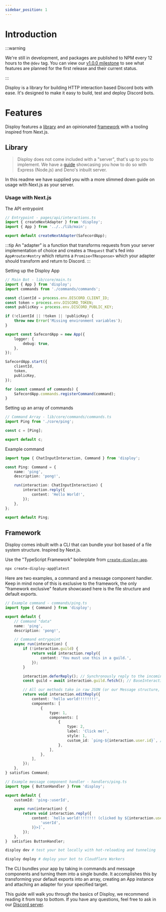 ```yaml
---
sidebar_position: 1
---
```


# Introduction

:::warning

We're still in development, and packages are published to NPM every 12 hours to the `@dev` tag. You can view our [v1.0.0 milestone](https://github.com/Disploy/disploy/milestone/1) to see what features are planned for the first release and their current status.

:::

Disploy is a library for building HTTP interaction based Discord bots with ease. It's designed to make it easy to build, test and deploy Discord bots.

# Features

Disploy features a [library](#library) and an opinionated [framework](#framework) with a tooling inspired from Next.js.

## Library

> Disploy does not come included with a "server", that's up to you to implement. We have a [guide](/docs/Reference/framework-less) showcasing you how to do so with Express (Node.js) and Deno's inbuilt server.

In this readme we have supplied you with a more slimmed down guide on usage with Next.js as your server.

### Usage with Next.js

The API entrypoint

```ts
// Entrypoint - pages/api/interactions.ts
import { createNextAdapter } from 'disploy';
import { App } from '../../lib/main';

export default createNextAdapter(SafecordApp);
```

:::tip
An "adapter" is a function that transforms requests from your server implementation of choice and creates a `TRequest` that's fed into `App#router#entry` which returns a `Promise<TResponse>` which your adapter should transform and return to Discord.
:::

Setting up the Disploy App

```ts
// Main Bot - lib/core/main.ts
import { App } from 'disploy';
import commands from './commands/commands';

const clientId = process.env.DISCORD_CLIENT_ID;
const token = process.env.DISCORD_TOKEN;
const publicKey = process.env.DISCORD_PUBLIC_KEY;

if (!clientId || !token || !publicKey) {
	throw new Error('Missing environment variables');
}

export const SafecordApp = new App({
	logger: {
		debug: true,
	},
});

SafecordApp.start({
	clientId,
	token,
	publicKey,
});

for (const command of commands) {
	SafecordApp.commands.registerCommand(command);
}
```

Setting up an array of commands

```ts
// Command Array - lib/core/commands/commands.ts
import Ping from './core/ping';

const c = [Ping];

export default c;
```

Example command

```ts
import type { ChatInputInteraction, Command } from 'disploy';

const Ping: Command = {
	name: 'ping',
	description: 'pong!',

	run(interaction: ChatInputInteraction) {
		interaction.reply({
			content: 'Hello World!',
		});
	},
};

export default Ping;
```

## Framework

Disploy comes inbuilt with a CLI that can bundle your bot based of a file system structure. Inspired by Next.js.

Use the "TypeScript Framework" boilerplate from [`create-disploy-app`](https://github.com/Disploy/create-disploy-app).

```bash
npx create-disploy-app@latest
```

Here are two examples, a command and a message component handler. Keep in mind none of this is exclusive to the framework, the only "framework exclusive" feature showcased here is the file structure and default exports.

```ts
// Example command - commands/ping.ts
import type { Command } from 'disploy';

export default {
	// Command "data"
	name: 'ping',
	description: 'pong!',

	// Command entrypoint
	async run(interaction) {
		if (!interaction.guild) {
			return void interaction.reply({
				content: 'You must use this in a guild.',
			});
		}

		interaction.deferReply(); // Synchronously reply to the incoming HTTP request
		const guild = await interaction.guild.fetch(); // BaseInteraction#guild is a ToBeFetched class, awaiting fetch on it will return the full structure

		// All our methods take in raw JSON (or our Message structure, coming soon)
		return void interaction.editReply({
			content: 'hello world!!!!!!!!',
			components: [
				{
					type: 1,
					components: [
						{
							type: 2,
							label: 'Click me!',
							style: 1,
							custom_id: `ping-${interaction.user.id}`, // You can handle message components with express-like routes.
						},
					],
				},
			],
		});
	},
} satisfies Command;
```

```ts
// Example message component handler - handlers/ping.ts
import type { ButtonHandler } from 'disploy';

export default {
	customId: 'ping-:userId',

	async run(interaction) {
		return void interaction.reply({
			content: `hello world!!!!!!!! (clicked by ${interaction.user}) [made by <@${interaction.params.getParam(
				'userId',
			)}>]`,
		});
	},
}  satisfies ButtonHandler;
```

```bash
disploy dev # test your bot locally with hot-reloading and tunneling
```

```bash
disploy deploy # deploy your bot to Cloudflare Workers
```

The CLI bundles your app by taking in commands and message components and turning them into a single bundle. It accomplishes this by transforming your default exports into an array, creating an App instance and attaching an adapter for your specified target.

This guide will walk you through the basics of Disploy, we recommend reading it from top to bottom. If you have any questions, feel free to ask in our [Discord server](https://discord.gg/E3z8MDnTWn).

